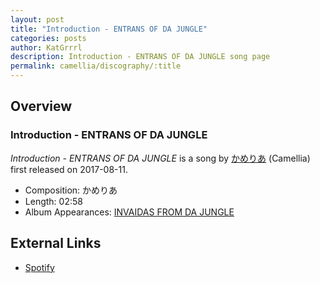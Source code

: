 ```yaml
---
layout: post
title: "Introduction - ENTRANS OF DA JUNGLE"
categories: posts
author: KatGrrrl
description: Introduction - ENTRANS OF DA JUNGLE song page
permalink: camellia/discography/:title
---
```


## Overview

### Introduction - ENTRANS OF DA JUNGLE

*Introduction - ENTRANS OF DA JUNGLE* is a song by [かめりあ](<{% link postsWiki/_posts/2023-12-10-camellia.md %}>) (Camellia) first released on 2017-08-11.

* Composition: かめりあ
* Length: 02:58
* Album Appearances: [INVAIDAS FROM DA JUNGLE](<{% link postsInclude/_posts/camellia/albums/INVAIDAS-FROM-DA-JUNGLE/2023-12-20-INVAIDAS-FROM-DA-JUNGLE.md %}>)

## External Links

* [Spotify](https://open.spotify.com/track/0Wk9yHkkHO3bQO80qEabI9?si=5161b04280c742a5)
